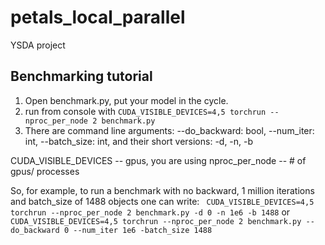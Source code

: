 # petals_local_parallel
YSDA project


## Benchmarking tutorial

1. Open benchmark.py, put your model in the cycle. 
2. run from console with ```CUDA_VISIBLE_DEVICES=4,5 torchrun --nproc_per_node 2 benchmark.py```
3. There are command line arguments: --do_backward: bool, --num_iter: int, --batch_size: int, 
and their short versions: -d, -n, -b

CUDA_VISIBLE_DEVICES -- gpus, you are using
nproc_per_node       -- # of gpus/ processes

So, for example, to run a benchmark with no backward, 1 million iterations and batch_size of 1488 objects 
one can write: ``` CUDA_VISIBLE_DEVICES=4,5 torchrun --nproc_per_node 2 benchmark.py -d 0 -n 1e6 -b 1488```
or ``` CUDA_VISIBLE_DEVICES=4,5 torchrun --nproc_per_node 2 benchmark.py --do_backward 0 --num_iter 1e6 -batch_size 1488```
